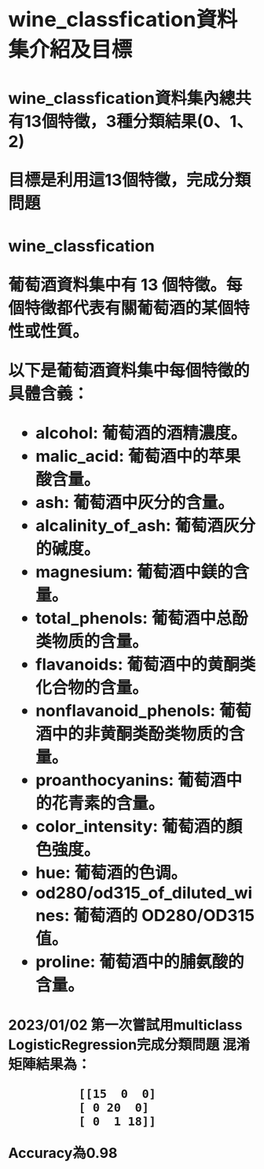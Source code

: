 <h1><wine_classfication葡萄酒分類資料集>  
<h2>wine_classfication資料集介紹及目標  
<h3>wine_classfication資料集內總共有13個特徵，3種分類結果(0、1、2) 
 
目標是利用這13個特徵，完成分類問題  
 
<h3>wine_classfication
  
葡萄酒資料集中有 13 個特徵。每個特徵都代表有關葡萄酒的某個特性或性質。

以下是葡萄酒資料集中每個特徵的具體含義：

* alcohol: 葡萄酒的酒精濃度。
* malic_acid: 葡萄酒中的苹果酸含量。
* ash: 葡萄酒中灰分的含量。
* alcalinity_of_ash: 葡萄酒灰分的碱度。
* magnesium: 葡萄酒中鎂的含量。
* total_phenols: 葡萄酒中总酚类物质的含量。
* flavanoids: 葡萄酒中的黄酮类化合物的含量。
* nonflavanoid_phenols: 葡萄酒中的非黄酮类酚类物质的含量。
* proanthocyanins: 葡萄酒中的花青素的含量。
* color_intensity: 葡萄酒的顏色強度。
* hue: 葡萄酒的色调。
* od280/od315_of_diluted_wines: 葡萄酒的 OD280/OD315 值。
* proline: 葡萄酒中的脯氨酸的含量。

 
<h4>2023/01/02 第一次嘗試用multiclass LogisticRegression完成分類問題  
混淆矩陣結果為：
 
              [[15  0  0]  
              [ 0 20  0]  
              [ 0  1 18]]  
 Accuracy為0.98  

